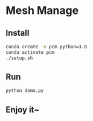 # Mesh Manage

## Install

```bash
conda create -n pcm python=3.8
conda activate pcm
./setup.sh
```

## Run

```bash
python demo.py
```

## Enjoy it~

